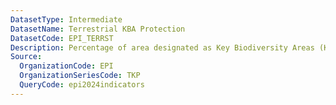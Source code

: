 ```yaml
---
DatasetType: Intermediate
DatasetName: Terrestrial KBA Protection
DatasetCode: EPI_TERRST
Description: Percentage of area designated as Key Biodiversity Areas (KBA) within a country's territory that is covered by protected areas. Protected Area data comes from the March 2024 release of the World Database on Protected Areas (https://www.protectedplanet.net/en/thematic-areas/wdpa?tab=WDPA). Data on KBAs
Source:
  OrganizationCode: EPI
  OrganizationSeriesCode: TKP
  QueryCode: epi2024indicators
---
```

